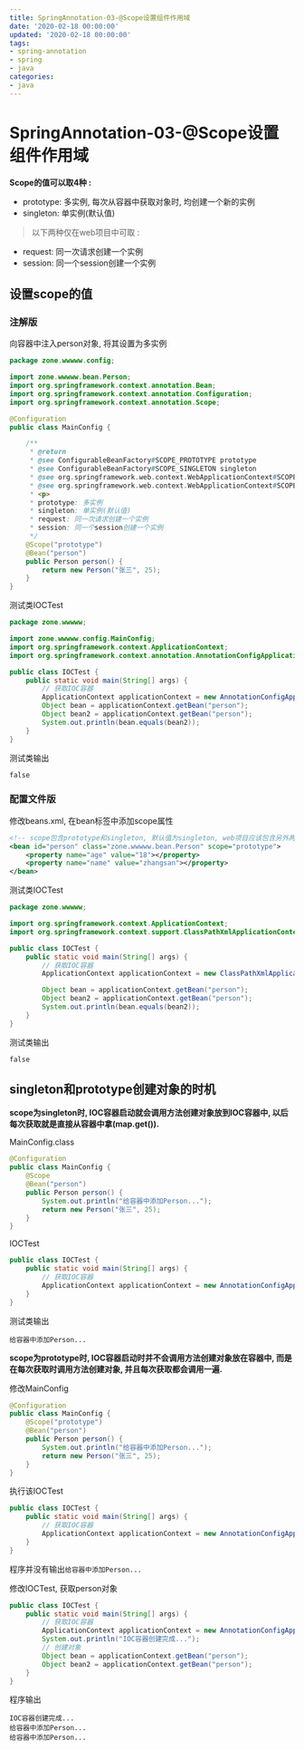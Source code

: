 ```yaml
---
title: SpringAnnotation-03-@Scope设置组件作用域
date: '2020-02-18 00:00:00'
updated: '2020-02-18 00:00:00'
tags:
- spring-annotation
- spring
- java
categories:
- java
---
```


# SpringAnnotation-03-@Scope设置组件作用域

**Scope的值可以取4种 :**

- prototype: 多实例, 每次从容器中获取对象时, 均创建一个新的实例
- singleton: 单实例(默认值)

> 以下两种仅在web项目中可取 :

- request: 同一次请求创建一个实例
- session: 同一个session创建一个实例

## 设置scope的值

### 注解版

向容器中注入person对象, 将其设置为多实例

```java
package zone.wwwww.config;

import zone.wwwww.bean.Person;
import org.springframework.context.annotation.Bean;
import org.springframework.context.annotation.Configuration;
import org.springframework.context.annotation.Scope;

@Configuration
public class MainConfig {

    /**
     * @return
     * @see ConfigurableBeanFactory#SCOPE_PROTOTYPE prototype
     * @see ConfigurableBeanFactory#SCOPE_SINGLETON singleton
     * @see org.springframework.web.context.WebApplicationContext#SCOPE_REQUEST request
     * @see org.springframework.web.context.WebApplicationContext#SCOPE_SESSION session
     * <p>
     * prototype: 多实例
     * singleton: 单实例(默认值)
     * request: 同一次请求创建一个实例
     * session: 同一个session创建一个实例
     */
    @Scope("prototype")
    @Bean("person")
    public Person person() {
        return new Person("张三", 25);
    }
}
```

测试类IOCTest

```java
package zone.wwwww;

import zone.wwwww.config.MainConfig;
import org.springframework.context.ApplicationContext;
import org.springframework.context.annotation.AnnotationConfigApplicationContext;

public class IOCTest {
    public static void main(String[] args) {
        // 获取IOC容器
        ApplicationContext applicationContext = new AnnotationConfigApplicationContext(MainConfig.class);
        Object bean = applicationContext.getBean("person");
        Object bean2 = applicationContext.getBean("person");
        System.out.println(bean.equals(bean2));
    }
}
```

测试类输出

```shell
false
```

### 配置文件版

修改beans.xml, 在bean标签中添加scope属性

```xml
<!-- scope包含prototype和singleton, 默认值为singleton, web项目应该包含另外两个, 未测试-->
<bean id="person" class="zone.wwwww.bean.Person" scope="prototype">
    <property name="age" value="18"></property>
    <property name="name" value="zhangsan"></property>
</bean>
```

测试类IOCTest

```java
package zone.wwwww;

import org.springframework.context.ApplicationContext;
import org.springframework.context.support.ClassPathXmlApplicationContext;

public class IOCTest {
    public static void main(String[] args) {
        // 获取IOC容器
        ApplicationContext applicationContext = new ClassPathXmlApplicationContext("classpath:beans.xml");

        Object bean = applicationContext.getBean("person");
        Object bean2 = applicationContext.getBean("person");
        System.out.println(bean.equals(bean2));
    }
}
```

测试类输出

```
false
```

## singleton和prototype创建对象的时机

**scope为singleton时, IOC容器启动就会调用方法创建对象放到IOC容器中, 以后每次获取就是直接从容器中拿(map.get()).**

MainConfig.class

```java
@Configuration
public class MainConfig {
    @Scope
    @Bean("person")
    public Person person() {
        System.out.println("给容器中添加Person...");
        return new Person("张三", 25);
    }
}
```

IOCTest

```java
public class IOCTest {
    public static void main(String[] args) {
        // 获取IOC容器
        ApplicationContext applicationContext = new AnnotationConfigApplicationContext(MainConfig.class);
    }
}
```

测试类输出

```
给容器中添加Person...
```

**scope为prototype时, IOC容器启动时并不会调用方法创建对象放在容器中, 而是在每次获取时调用方法创建对象, 并且每次获取都会调用一遍.**

修改MainConfig

```java
@Configuration
public class MainConfig {
    @Scope("prototype")
    @Bean("person")
    public Person person() {
        System.out.println("给容器中添加Person...");
        return new Person("张三", 25);
    }
}
```

执行该IOCTest

```java
public class IOCTest {
    public static void main(String[] args) {
        // 获取IOC容器
        ApplicationContext applicationContext = new AnnotationConfigApplicationContext(MainConfig.class);
    }
}
```

程序并没有输出`给容器中添加Person...`

修改IOCTest, 获取person对象

```java
public class IOCTest {
    public static void main(String[] args) {
        // 获取IOC容器
        ApplicationContext applicationContext = new AnnotationConfigApplicationContext(MainConfig.class);
        System.out.println("IOC容器创建完成...");
        // 创建对象
        Object bean = applicationContext.getBean("person");
        Object bean2 = applicationContext.getBean("person");
    }
}
```

程序输出

```
IOC容器创建完成...
给容器中添加Person...
给容器中添加Person...
```
